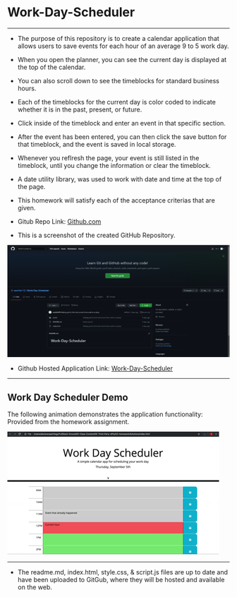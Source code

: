 # Work-Day-Scheduler

---

* The purpose of this repository is to create a calendar application that allows users to save events for each hour of an average 9 to 5 work day.

* When you open the planner, you can see the current day is displayed at the top of the calendar.

* You can also scroll down to see the timeblocks for standard business hours.

* Each of the timeblocks for the current day is color coded to indicate whether it is in the past, present, or future.

* Click inside of the timeblock and enter an event in that specific section.

* After the event has been entered, you can then click the save button for that timeblock, and the event is saved in local storage.

* Whenever you reflresh the page, your event is still listed in the timeblock, until you change the information or clear the timeblock.

* A date utility library, was used to work with date and time at the top of the page.

* This homework will satisfy each of the acceptance criterias that are given.

* Gitub Repo Link: [Github.com](https://github.com/sawhite110/Work-Day-Scheduler)

* This is a screenshot of the created GitHub Repository.

![“screenshot1”](./Assets/images/screenshot1.png)

* Github Hosted Application Link: [Work-Day-Scheduler]( https://sawhite110.github.io/Work-Day-Scheduler/)

---

## Work Day Scheduler Demo

The following animation demonstrates the application functionality: Provided from the homework assignment.

![A user clicks on slots on the color-coded calendar and edits the events.](./assets/images/05-third-party-apis-homework-demo.gif)

---

* The readme.md, index.html, style.css, & script.js files are up to date and have been uploaded to GitGub, where they will be hosted and available on the web.